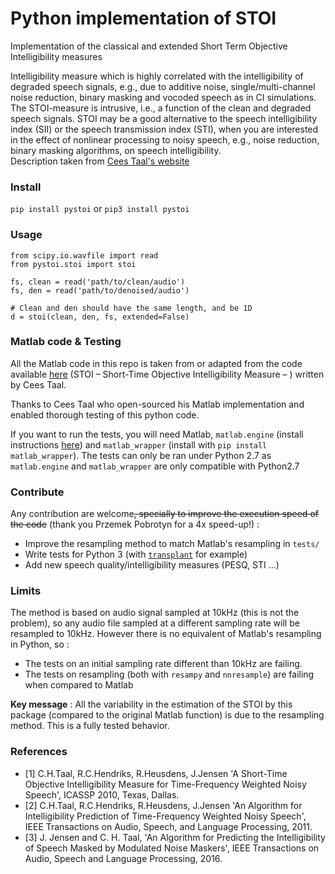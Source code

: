 # Python implementation of STOI

Implementation of the classical and extended Short Term Objective Intelligibility measures

Intelligibility measure which is highly correlated with the intelligibility of degraded speech signals, e.g., due to additive noise, single/multi-channel noise reduction, binary masking and vocoded speech as in CI simulations. The STOI-measure is intrusive, i.e., a function of the clean and degraded speech signals. STOI may be a good alternative to the speech intelligibility index (SII) or the speech transmission index (STI), when you are interested in the effect of nonlinear processing to noisy speech, e.g., noise reduction, binary masking algorithms, on speech intelligibility.   
Description taken from [Cees Taal's website](http://www.ceestaal.nl/code/)


### Install

`pip install pystoi` or
`pip3 install pystoi`

### Usage
```
from scipy.io.wavfile import read
from pystoi.stoi import stoi

fs, clean = read('path/to/clean/audio')
fs, den = read('path/to/denoised/audio')

# Clean and den should have the same length, and be 1D
d = stoi(clean, den, fs, extended=False)
```

### Matlab code & Testing

All the Matlab code in this repo is taken from or adapted from the code available [here](http://www.ceestaal.nl/code/) (STOI – Short-Time Objective Intelligibility Measure – ) written by Cees Taal.

Thanks to Cees Taal who open-sourced his Matlab implementation and enabled thorough testing of this python code.

If you want to run the tests, you will need Matlab, `matlab.engine` (install instructions [here](https://fr.mathworks.com/help/matlab/matlab_external/install-the-matlab-engine-for-python.html)) and `matlab_wrapper` (install with `pip install matlab_wrapper`).
The tests can only be ran under Python 2.7 as `matlab.engine` and `matlab_wrapper` are only compatible with Python2.7

### Contribute

Any contribution are welcome~~, specially to improve the execution speed of the code~~ (thank you Przemek Pobrotyn for a 4x speed-up!) :

* Improve the resampling method to match Matlab's resampling in `tests/`
* Write tests for Python 3 (with [`transplant`](https://github.com/bastibe/transplant) for example)
* Add new speech quality/intelligibility measures (PESQ, STI ...)

### Limits

The method is based on audio signal sampled at 10kHz (this is not the problem), so any audio file sampled at a different sampling rate will be resampled to 10kHz. However there is no equivalent of Matlab's resampling in Python, so :

* The tests on an initial sampling rate different than 10kHz are failing.
* The tests on resampling (both with `resampy` and `nnresample`) are failing when compared to Matlab

**Key message** : All the variability in the estimation of the STOI by this package (compared to the original Matlab function) is due to the resampling method. This is a fully tested behavior.

### References
* [1] C.H.Taal, R.C.Hendriks, R.Heusdens, J.Jensen 'A Short-Time
  Objective Intelligibility Measure for Time-Frequency Weighted Noisy Speech',
  ICASSP 2010, Texas, Dallas.
* [2] C.H.Taal, R.C.Hendriks, R.Heusdens, J.Jensen 'An Algorithm for
  Intelligibility Prediction of Time-Frequency Weighted Noisy Speech',
  IEEE Transactions on Audio, Speech, and Language Processing, 2011.
* [3] J. Jensen and C. H. Taal, 'An Algorithm for Predicting the
  Intelligibility of Speech Masked by Modulated Noise Maskers',
  IEEE Transactions on Audio, Speech and Language Processing, 2016.
